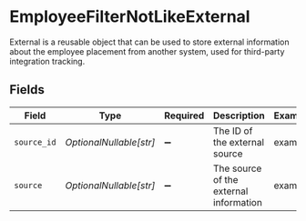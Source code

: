# EmployeeFilterNotLikeExternal

External is a reusable object that can be used to store external information about the employee placement from another system, used for third-party integration tracking.


## Fields

| Field                                  | Type                                   | Required                               | Description                            | Example                                |
| -------------------------------------- | -------------------------------------- | -------------------------------------- | -------------------------------------- | -------------------------------------- |
| `source_id`                            | *OptionalNullable[str]*                | :heavy_minus_sign:                     | The ID of the external source          | example                                |
| `source`                               | *OptionalNullable[str]*                | :heavy_minus_sign:                     | The source of the external information | example                                |